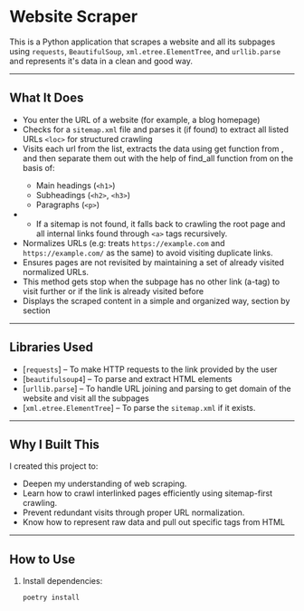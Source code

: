 # Website Scraper

This is a Python application that scrapes a website and all its subpages using `requests`, `BeautifulSoup`, `xml.etree.ElementTree`, and `urllib.parse` and represents it's data in a clean and good way.

---

## What It Does

- You enter the URL of a website (for example, a blog homepage)
- Checks for a `sitemap.xml` file and parses it (if found) to extract all listed URLs `<loc>` for structured crawling
- Visits each url from the list, extracts the data using get function from <requests>, and then separate them out with the help of find_all function from <BeautifulSoup> on the basis of:
  - Main headings (`<h1>`)
  - Subheadings (`<h2>`, `<h3>`)
  - Paragraphs (`<p>`)
- - If a sitemap is not found, it falls back to crawling the root page and all internal links found through `<a>` tags recursively.
- Normalizes URLs (e.g: treats `https://example.com` and `https://example.com/` as the same) to avoid visiting duplicate links.
- Ensures pages are not revisited by maintaining a set of already visited normalized URLs.
- This method gets stop when the subpage has no other link (a-tag) to visit further or if the link is already visited before
- Displays the scraped content in a simple and organized way, section by section

---

## Libraries Used

- [`requests`] – To make HTTP requests to the link provided by the user
- [`beautifulsoup4`] – To parse and extract HTML elements 
- [`urllib.parse`] – To handle URL joining and parsing to get domain of the website and visit all the subpages
- [`xml.etree.ElementTree`] – To parse the `sitemap.xml` if it exists.

---

## Why I Built This

I created this project to:

- Deepen my understanding of web scraping.
- Learn how to crawl interlinked pages efficiently using sitemap-first crawling.
- Prevent redundant visits through proper URL normalization.
- Know how to represent raw data and pull out specific tags from HTML

---

## How to Use

1. Install dependencies:
   ```bash
   poetry install
